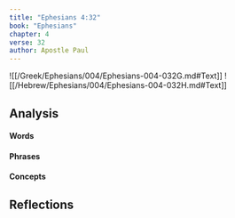 ```yaml
---
title: "Ephesians 4:32"
book: "Ephesians"
chapter: 4
verse: 32
author: Apostle Paul
---
```

![[/Greek/Ephesians/004/Ephesians-004-032G.md#Text]]
![[/Hebrew/Ephesians/004/Ephesians-004-032H.md#Text]]

## Analysis

#### Words

#### Phrases

#### Concepts

## Reflections
